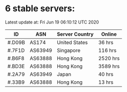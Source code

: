 # 6 stable servers:

Latest update at: Fri Jun 19 06:10:12 UTC 2020

| ID | ASN | Server Country | Online |
| -- | --- | -------------- | ------ |
| #.D09B | AS174 | United States | 36 hrs |
| #.7F1D | AS63949 | Singapore | 116 hrs |
| #.B6F8 | AS63888 | Hong Kong | 2520 hrs |
| #.BD3E | AS63888 | Hong Kong | 3589 hrs |
| #.2A79 | AS63949 | Japan | 40 hrs |
| #.33B9 | AS63888 | Hong Kong | 13 hrs |

